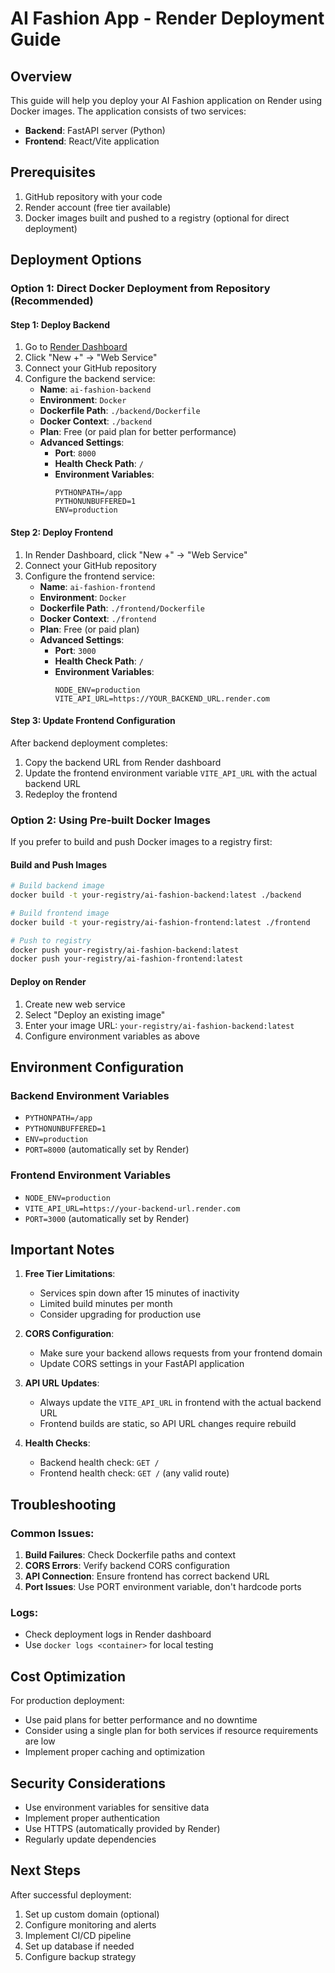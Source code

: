 # AI Fashion App - Render Deployment Guide

## Overview
This guide will help you deploy your AI Fashion application on Render using Docker images. The application consists of two services:
- **Backend**: FastAPI server (Python)
- **Frontend**: React/Vite application

## Prerequisites
1. GitHub repository with your code
2. Render account (free tier available)
3. Docker images built and pushed to a registry (optional for direct deployment)

## Deployment Options

### Option 1: Direct Docker Deployment from Repository (Recommended)

#### Step 1: Deploy Backend
1. Go to [Render Dashboard](https://dashboard.render.com)
2. Click "New +" → "Web Service"
3. Connect your GitHub repository
4. Configure the backend service:
   - **Name**: `ai-fashion-backend`
   - **Environment**: `Docker`
   - **Dockerfile Path**: `./backend/Dockerfile`
   - **Docker Context**: `./backend`
   - **Plan**: Free (or paid plan for better performance)
   - **Advanced Settings**:
     - **Port**: `8000`
     - **Health Check Path**: `/`
     - **Environment Variables**:
       ```
       PYTHONPATH=/app
       PYTHONUNBUFFERED=1
       ENV=production
       ```

#### Step 2: Deploy Frontend
1. In Render Dashboard, click "New +" → "Web Service"
2. Connect your GitHub repository
3. Configure the frontend service:
   - **Name**: `ai-fashion-frontend`
   - **Environment**: `Docker`
   - **Dockerfile Path**: `./frontend/Dockerfile`
   - **Docker Context**: `./frontend`
   - **Plan**: Free (or paid plan)
   - **Advanced Settings**:
     - **Port**: `3000`
     - **Health Check Path**: `/`
     - **Environment Variables**:
       ```
       NODE_ENV=production
       VITE_API_URL=https://YOUR_BACKEND_URL.render.com
       ```

#### Step 3: Update Frontend Configuration
After backend deployment completes:
1. Copy the backend URL from Render dashboard
2. Update the frontend environment variable `VITE_API_URL` with the actual backend URL
3. Redeploy the frontend

### Option 2: Using Pre-built Docker Images

If you prefer to build and push Docker images to a registry first:

#### Build and Push Images
```bash
# Build backend image
docker build -t your-registry/ai-fashion-backend:latest ./backend

# Build frontend image
docker build -t your-registry/ai-fashion-frontend:latest ./frontend

# Push to registry
docker push your-registry/ai-fashion-backend:latest
docker push your-registry/ai-fashion-frontend:latest
```

#### Deploy on Render
1. Create new web service
2. Select "Deploy an existing image"
3. Enter your image URL: `your-registry/ai-fashion-backend:latest`
4. Configure environment variables as above

## Environment Configuration

### Backend Environment Variables
- `PYTHONPATH=/app`
- `PYTHONUNBUFFERED=1`
- `ENV=production`
- `PORT=8000` (automatically set by Render)

### Frontend Environment Variables
- `NODE_ENV=production`
- `VITE_API_URL=https://your-backend-url.render.com`
- `PORT=3000` (automatically set by Render)

## Important Notes

1. **Free Tier Limitations**:
   - Services spin down after 15 minutes of inactivity
   - Limited build minutes per month
   - Consider upgrading for production use

2. **CORS Configuration**:
   - Make sure your backend allows requests from your frontend domain
   - Update CORS settings in your FastAPI application

3. **API URL Updates**:
   - Always update the `VITE_API_URL` in frontend with the actual backend URL
   - Frontend builds are static, so API URL changes require rebuild

4. **Health Checks**:
   - Backend health check: `GET /`
   - Frontend health check: `GET /` (any valid route)

## Troubleshooting

### Common Issues:
1. **Build Failures**: Check Dockerfile paths and context
2. **CORS Errors**: Verify backend CORS configuration
3. **API Connection**: Ensure frontend has correct backend URL
4. **Port Issues**: Use PORT environment variable, don't hardcode ports

### Logs:
- Check deployment logs in Render dashboard
- Use `docker logs <container>` for local testing

## Cost Optimization

For production deployment:
- Use paid plans for better performance and no downtime
- Consider using a single plan for both services if resource requirements are low
- Implement proper caching and optimization

## Security Considerations

- Use environment variables for sensitive data
- Implement proper authentication
- Use HTTPS (automatically provided by Render)
- Regularly update dependencies

## Next Steps

After successful deployment:
1. Set up custom domain (optional)
2. Configure monitoring and alerts
3. Implement CI/CD pipeline
4. Set up database if needed
5. Configure backup strategy
